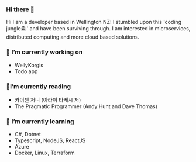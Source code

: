 ### Hi there 👋
Hi I am a developer based in Wellington NZ! I stumbled upon this 'coding jungle🏝' and have been surviving through. I am interested in microservices, distributed computing and more cloud based solutions.

### 🔭 I’m currently working on
- WellyKorgis
- Todo app

### 🔖I’m currently reading
- 카이젠 저니 (아라이 타케시 저)
- The Pragmatic Programmer (Andy Hunt and Dave Thomas)

### 🌱 I’m currently learning
- C#, Dotnet
- Typescript, NodeJS, ReactJS
- Azure
- Docker, Linux, Terraform

